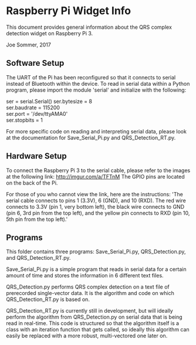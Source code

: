 Raspberry Pi Widget Info
==========

This document provides general information about the QRS complex detection widget on Raspberry Pi 3.

Joe Sommer, 2017

## Software Setup ##
  The UART of the Pi has been reconfigured so that it connects to serial instead of Bluetooth within the device. 
To read in serial data within a Python program, please import the module 'serial' and initialize with the following:

ser = serial.Serial() 
ser.bytesize = 8      
ser.baudrate = 115200  
ser.port = '/dev/ttyAMA0'  
ser.stopbits = 1

For more specific code on reading and interpreting serial data, please look at the documentation for Save_Serial_Pi.py and 
QRS_Detection_RT.py. 


## Hardware Setup ## 
  To connect the Raspberry Pi 3 to the serial cable, please refer to the images at the following link: http://imgur.com/a/TFTnM
The GPIO pins are located on the back of the Pi. 

  For those of you who cannot view the link, here are the instructions: 
  'The serial cable connects to pins 1 (3.3V), 6 (GND), and 10 (RXD). 
The red wire connects to 3.3V (pin 1, very bottom left), the black wire connects to GND (pin 6, 3rd pin from the top left), 
and the yellow pin connects to RXD (pin 10, 5th pin from the top left).'


## Programs ## 
  This folder contains three programs: Save_Serial_Pi.py, QRS_Detection.py, and QRS_Detection_RT.py. 
  
  Save_Serial_Pi.py is a simple program that reads in serial data for a certain amount of time and stores the information in 6 
different text files. 
  
  QRS_Detection.py performs QRS complex detection on a text file of prerecorded single-vector data. It is the algorithm and code on which 
QRS_Detection_RT.py is based on. 

  QRS_Detection_RT.py is currently still in development, but will ideally perform the algorithm from QRS_Detection.py on serial data 
that is being read in real-time. This code is structured so that the algorithm itself is a class with an iteration function that 
gets called, so ideally this algorithm can easily be replaced with a more robust, multi-vectored one later on. 
